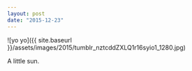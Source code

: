 ```yaml
---
layout: post
date: "2015-12-23"
---
```


![yo yo]({{ site.baseurl }}/assets/images/2015/tumblr_nztcddZXLQ1r16syio1_1280.jpg)

A little sun.
